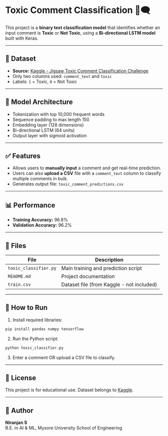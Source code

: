 
# Toxic Comment Classification 🧠🗨️

This project is a **binary text classification model** that identifies whether an input comment is **Toxic** or **Not Toxic**, using a **Bi-directional LSTM model** built with Keras.

---

## 📌 Dataset

- **Source:** [Kaggle - Jigsaw Toxic Comment Classification Challenge](https://www.kaggle.com/datasets/julian3833/jigsaw-toxic-comment-classification-challenge)
- Only two columns used: `comment_text` and `toxic`
- Labels: `1` = Toxic, `0` = Not Toxic

---

## 🧠 Model Architecture

- Tokenization with top 10,000 frequent words
- Sequence padding to max length 150
- Embedding layer (128 dimensions)
- Bi-directional LSTM (64 units)
- Output layer with sigmoid activation

---

## ✅ Features

- Allows users to **manually input** a comment and get real-time prediction.
- Users can also **upload a CSV** file with a `comment_text` column to classify multiple comments in bulk.
- Generates output file: `toxic_comment_predictions.csv`

---

## 📊 Performance

- **Training Accuracy:** 96.8%
- **Validation Accuracy:** 96.2%

---

## 📁 Files

| File                  | Description                                   |
|-----------------------|-----------------------------------------------|
| `toxic_classifier.py` | Main training and prediction script           |
| `README.md`           | Project documentation                         |
| `train.csv`           | Dataset file (from Kaggle - not included)     |

---

## 🚀 How to Run

1. Install required libraries:
```bash
pip install pandas numpy tensorflow
```

2. Run the Python script:
```bash
python toxic_classifier.py
```

3. Enter a comment OR upload a CSV file to classify.

---

## 📜 License

This project is for educational use. Dataset belongs to [Kaggle](https://www.kaggle.com/datasets/julian3833).

---

## 👤 Author

**Niranjan S**  
B.E. in AI & ML, Mysore University School of Engineering
